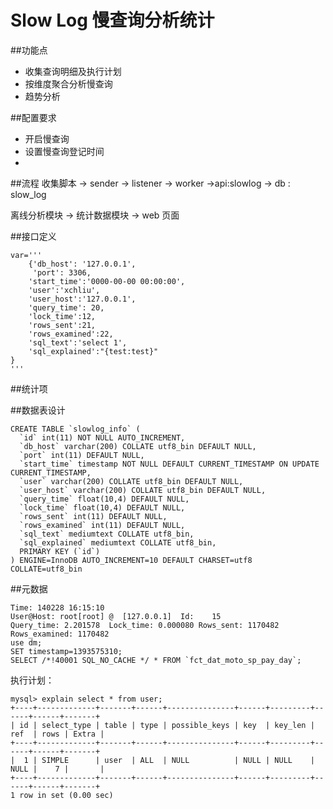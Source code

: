 # Slow Log 慢查询分析统计
##功能点
 * 收集查询明细及执行计划
 * 按维度聚合分析慢查询
 * 趋势分析
 
##配置要求
* 开启慢查询
* 设置慢查询登记时间
* 

##流程
 收集脚本 -> sender -> listener -> worker ->api:slowlog -> db : slow_log 
 
 离线分析模块 -> 统计数据模块 ->  web 页面
 
 
 
##接口定义

	var='''
    	{'db_host': '127.0.0.1',
	     'port': 3306,
    	'start_time':'0000-00-00 00:00:00',
	    'user':'xchliu',
	    'user_host':'127.0.0.1',
    	'query_time': 20,
	    'lock_time':12,
	    'rows_sent':21,
	    'rows_examined':22,
	    'sql_text':'select 1',
	    'sql_explained':"{test:test}"
	}
	'''


##统计项

##数据表设计

	CREATE TABLE `slowlog_info` (
	  `id` int(11) NOT NULL AUTO_INCREMENT,
	  `db_host` varchar(200) COLLATE utf8_bin DEFAULT NULL,
	  `port` int(11) DEFAULT NULL,
	  `start_time` timestamp NOT NULL DEFAULT CURRENT_TIMESTAMP ON UPDATE CURRENT_TIMESTAMP,
	  `user` varchar(200) COLLATE utf8_bin DEFAULT NULL,
	  `user_host` varchar(200) COLLATE utf8_bin DEFAULT NULL,
	  `query_time` float(10,4) DEFAULT NULL,
	  `lock_time` float(10,4) DEFAULT NULL,
	  `rows_sent` int(11) DEFAULT NULL,
	  `rows_examined` int(11) DEFAULT NULL,
	  `sql_text` mediumtext COLLATE utf8_bin,
	  `sql_explained` mediumtext COLLATE utf8_bin,
	  PRIMARY KEY (`id`)
	) ENGINE=InnoDB AUTO_INCREMENT=10 DEFAULT CHARSET=utf8 COLLATE=utf8_bin

##元数据
	
	Time: 140228 16:15:10
	User@Host: root[root] @  [127.0.0.1]  Id:    15
	Query_time: 2.201578  Lock_time: 0.000080 Rows_sent: 1170482  Rows_examined: 1170482
	use dm;
	SET	timestamp=1393575310;
	SELECT /*!40001 SQL_NO_CACHE */ * FROM `fct_dat_moto_sp_pay_day`;

执行计划：
	
	mysql> explain select * from user;
	+----+-------------+-------+------+---------------+------+---------+------+------+-------+
	| id | select_type | table | type | possible_keys | key  | key_len | ref  | rows | Extra |
	+----+-------------+-------+------+---------------+------+---------+------+------+-------+
	|  1 | SIMPLE      | user  | ALL  | NULL          | NULL | NULL    | NULL |    7 |       |
	+----+-------------+-------+------+---------------+------+---------+------+------+-------+
	1 row in set (0.00 sec)